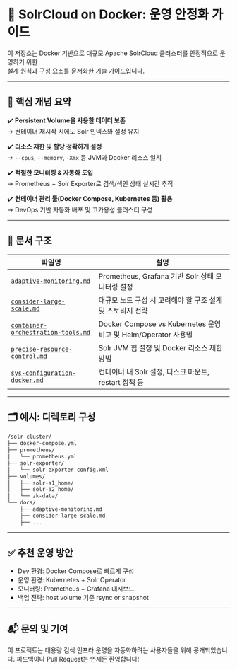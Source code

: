 # 🚀 SolrCloud on Docker: 운영 안정화 가이드

이 저장소는 Docker 기반으로 대규모 Apache SolrCloud 클러스터를 안정적으로 운영하기 위한  
설계 원칙과 구성 요소를 문서화한 기술 가이드입니다.

---

## 📌 핵심 개념 요약

✔️ **Persistent Volume을 사용한 데이터 보존**  
→ 컨테이너 재시작 시에도 Solr 인덱스와 설정 유지

✔️ **리소스 제한 및 할당 정확하게 설정**  
→ `--cpus`, `--memory`, `-Xmx` 등 JVM과 Docker 리소스 일치

✔️ **적절한 모니터링 & 자동화 도입**  
→ Prometheus + Solr Exporter로 검색/색인 상태 실시간 추적

✔️ **컨테이너 관리 툴(Docker Compose, Kubernetes 등) 활용**  
→ DevOps 기반 자동화 배포 및 고가용성 클러스터 구성

---

## 📁 문서 구조

| 파일명 | 설명 |
|--------|------|
| [`adaptive-monitoring.md`](./adaptive-monitoring.md) | Prometheus, Grafana 기반 Solr 상태 모니터링 설정 |
| [`consider-large-scale.md`](./consider-large-scale.md) | 대규모 노드 구성 시 고려해야 할 구조 설계 및 스토리지 전략 |
| [`container-orchestration-tools.md`](./container-orchestration-tools.md) | Docker Compose vs Kubernetes 운영 비교 및 Helm/Operator 사용법 |
| [`precise-resource-control.md`](./precise-resource-control.md) | Solr JVM 힙 설정 및 Docker 리소스 제한 방법 |
| [`sys-configuration-docker.md`](./sys-configuration-docker.md) | 컨테이너 내 Solr 설정, 디스크 마운트, restart 정책 등 |

---

## 🗂 예시: 디렉토리 구성

```bash
/solr-cluster/
├── docker-compose.yml
├── prometheus/
│   └── prometheus.yml
├── solr-exporter/
│   └── solr-exporter-config.xml
├── volumes/
│   ├── solr-a1_home/
│   ├── solr-a2_home/
│   └── zk-data/
└── docs/
    ├── adaptive-monitoring.md
    ├── consider-large-scale.md
    ├── ...
````

---

## ✅ 추천 운영 방안

* Dev 환경: Docker Compose로 빠르게 구성
* 운영 환경: Kubernetes + Solr Operator
* 모니터링: Prometheus + Grafana 대시보드
* 백업 전략: host volume 기준 rsync or snapshot

---

## 📬 문의 및 기여

이 프로젝트는 대용량 검색 인프라 운영을 자동화하려는 사용자들을 위해 공개되었습니다.
피드백이나 Pull Request는 언제든 환영합니다!
